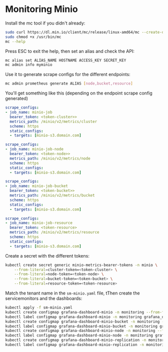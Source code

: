 # Monitoring Minio

Install the mc tool if you didn't already:

```bash
sudo curl https://dl.min.io/client/mc/release/linux-amd64/mc --create-dirs -o /usr/bin/mc
sudo chmod +x /usr/bin/mc
mc --help
```

Press ESC to exit the help, then set an alias and check the API:

```bash
mc alias set ALIAS_NAME HOSTNAME ACCESS_KEY SECRET_KEY
mc admin info myminio
```

Use it to generate scrape configs for the different endpoints:

```bash
mc admin prometheus generate ALIAS [node,bucket,resource]
```

You'll get something like this (depending on the endpoint scrape config generated)

```yaml
scrape_configs:
- job_name: minio-job
  bearer_token: <token-cluster>>
  metrics_path: /minio/v2/metrics/cluster
  scheme: https
  static_configs:
  - targets: [minio-s3.domain.com]
```

```yaml
scrape_configs:
- job_name: minio-job-node
  bearer_token: <token-node>>
  metrics_path: /minio/v2/metrics/node
  scheme: https
  static_configs:
  - targets: [minio-s3.domain.com]
```

```yaml
scrape_configs:
- job_name: minio-job-bucket
  bearer_token: <token-bucket>>
  metrics_path: /minio/v2/metrics/bucket
  scheme: https
  static_configs:
  - targets: [minio-s3.domain.com]
```

```yaml
scrape_configs:
- job_name: minio-job-resource
  bearer_token: <token-resource>
  metrics_path: /minio/v2/metrics/resource
  scheme: https
  static_configs:
  - targets: [minio-s3.domain.com]
```

Create a secret with the different tokens:

```bash
kubectl create secret generic minio-metrics-bearer-tokens -n minio \
    --from-literal=cluster-token=<token-cluster> \
    --from-literal=node-token=<token-node> \
    --from-literal=bucket-token=<token-bucket> \
    --from-literal=resource-token=<token-resource>
```

Match the tenant name in the `sm-minio.yaml` file, tThen create the servicemonitors and the dashboards:

```bash
kubectl apply -f sm-minio.yaml
kubectl create configmap grafana-dashboard-minio -n monitoring --from-file=minio-dashboard.json
kubectl label configmap grafana-dashboard-minio -n monitoring grafana_dashboard="1"
kubectl create configmap grafana-dashboard-minio-bucket -n monitoring --from-file=minio-bucket-dashboard.json
kubectl label configmap grafana-dashboard-minio-bucket -n monitoring grafana_dashboard="1"
kubectl create configmap grafana-dashboard-minio-node -n monitoring --from-file=minio-node-dashboard.json
kubectl label configmap grafana-dashboard-minio-node -n monitoring grafana_dashboard="1"
kubectl create configmap grafana-dashboard-minio-replication -n monitoring --from-file=minio-replication-dashboard.json
kubectl label configmap grafana-dashboard-minio-replication -n monitoring grafana_dashboard="1"
```
